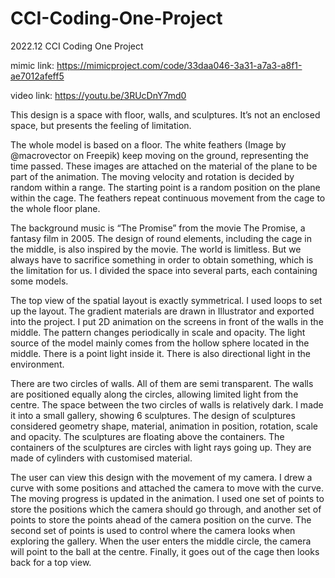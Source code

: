 # CCI-Coding-One-Project
2022.12 CCI Coding One Project

mimic link: https://mimicproject.com/code/33daa046-3a31-a7a3-a8f1-ae7012afeff5

video link: https://youtu.be/3RUcDnY7md0

This design is a space with floor, walls, and sculptures. It’s not an enclosed space, but presents the feeling of limitation. 

The whole model is based on a floor. The white feathers (Image by @macrovector on Freepik) keep moving on the ground, representing the time passed. These images are attached on the material of the plane to be part of the animation. The moving velocity and rotation is decided by random within a range. The starting point is a random position on the plane within the cage. The feathers repeat continuous movement from the cage to the whole floor plane. 

The background music is “The Promise” from the movie The Promise, a fantasy film in 2005. The design of round elements, including the cage in the middle, is also inspired by the movie. The world is limitless. But we always have to sacrifice something in order to obtain something, which is the limitation for us. I divided the space into several parts, each containing some models. 

The top view of the spatial layout is exactly symmetrical. I used loops to set up the layout. The gradient materials are drawn in Illustrator and exported into the project. I put 2D animation on the screens in front of the walls in the middle. The pattern changes periodically in scale and opacity. The light source of the model mainly comes from the hollow sphere located in the middle. There is a point light inside it. There is also directional light in the environment. 

There are two circles of walls. All of them are semi transparent. The walls are positioned equally along the circles, allowing limited light from the centre. The space between the two circles of walls is relatively dark. I made it into a small gallery, showing 6 sculptures. The design of sculptures considered geometry shape, material, animation in position, rotation, scale and opacity. The sculptures are floating above the containers. The containers of the sculptures are circles with light rays going up. They are made of cylinders with customised material. 

The user can view this design with the movement of my camera. I drew a curve with some positions and attached the camera to move with the curve. The moving progress is updated in the animation. I used one set of points to store the positions which the camera should go through, and another set of points to store the points ahead of the camera position on the curve. The second set of points is used to control where the camera looks when exploring the gallery. When the user enters the middle circle, the camera will point to the ball at the centre. Finally, it goes out of the cage then looks back for a top view. 



